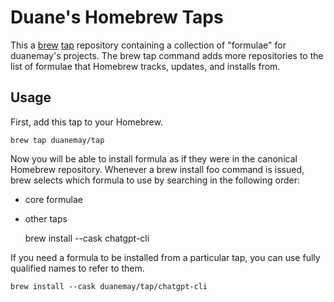 # Duane's Homebrew Taps

This a [brew](https://github.com/Homebrew/brew) [tap](https://docs.brew.sh/Taps) repository containing a collection of "formulae" for duanemay's projects.
The brew tap command adds more repositories to the list of formulae that Homebrew tracks, updates, and installs from.

## Usage

First, add this tap to your Homebrew. 

    brew tap duanemay/tap

Now you will be able to install formula as if they were in the canonical Homebrew repository.
Whenever a brew install foo command is issued, brew selects which formula to use by searching in the following order:

* core formulae
* other taps


    brew install --cask chatgpt-cli

If you need a formula to be installed from a particular tap, you can use fully qualified names to refer to them.

    brew install --cask duanemay/tap/chatgpt-cli
